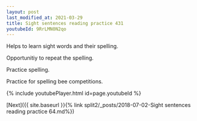 ```yaml
---
layout: post
last_modified_at: 2021-03-29
title: Sight sentences reading practice 431
youtubeId: 9RrLMN0N2qo
---
```

 
 
Helps to learn sight words and their spelling.

Opportunitiy to repeat the spelling. 

Practice spelling. 
 
Practice for spelling bee competitions. 
 
{% include youtubePlayer.html id=page.youtubeId %}
 
 

[Next]({{ site.baseurl }}{% link  split2/_posts/2018-07-02-Sight sentences reading practice 64.md%})
 
